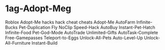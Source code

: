 # 1ag-Adopt-Meg
Roblox Adopt-Me hacks hack cheat cheats Adopt-Me AutoFarm Infinite-Bucks Pet-Duplication Fly NoClip Speed-Hack AutoBuy Instant-Pet-Hatch Infinite-Food Pet-God-Mode AutoTrade Unlimited-Gifts AutoTask-Complete Free-Gamepasses Teleport-to-Eggs Unlock-All-Pets Auto-Level-Up Unlock-All-Furniture Instant-Build
